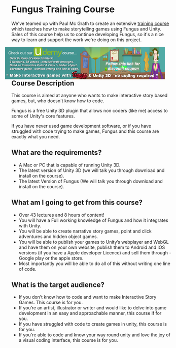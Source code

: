 # Fungus Training Course

We've teamed up with Paul Mc Grath to create an extensive [training course](https://www.udemy.com/make-interactive-games-with-fungus-unity3d-no-coding-required) which teaches how to make storytelling games using Fungus and Unity.
Sales of this course help us to continue developing Fungus, so it's a nice way to learn and support the work we're doing on this project.

<a target="_blank" href="https://www.udemy.com/make-interactive-games-with-fungus-unity3d-no-coding-required"><img hspace="20" style="float: right" src="./images/training.png"></a>

## Course Description

This course is aimed at anyone who wants to make interactive story based games, but, who doesn't know how to code.

Fungus is a free Unity 3D plugin that allows non coders (like me) access to some of Unity's core features.

If you have never used game development software, or if you have struggled with code trying to make games, Fungus and this course are exactly what you need.

## What are the requirements?

- A Mac or PC that is capable of running Unity 3D.
- The latest version of Unity 3D (we will talk you through download and install on the course).
- The latest Version of Fungus (We will talk you through download and install on the course).

## What am I going to get from this course?

- Over 43 lectures and 8 hours of content!
- You will have a Full working knowledge of Fungus and how it integrates with Unity.
- You will be able to create narrative story games, point and click adventures and hidden object games.
- You will be able to publish your games to Unity’s webplayer and WebGL and have them on your own website, publish them to Android and IOS versions (if you have a Apple developer Licence) and sell them through - Google play or the apple store.
- Most importantly you will be able to do all of this without writing one line of code.

## What is the target audience?

- If you don’t know how to code and want to make Interactive Story Games. This course is for you.
- If you’re an artist, illustrator or writer and would like to delve into game development in an easy and approachable manner, this course if for you.
- If you have struggled with code to create games in unity, this course is for you.
- If you're able to code and know your way round unity and love the joy of a visual coding interface, this course is for you.
